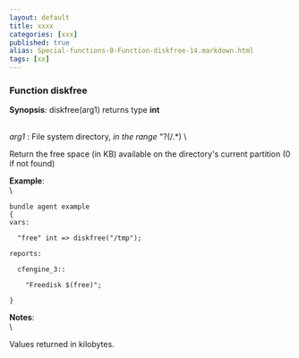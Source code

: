 ```yaml
---
layout: default
title: xxxx
categories: [xxx]
published: true
alias: Special-functions-0-Function-diskfree-14.markdown.html
tags: [xx]
---
```


### Function diskfree

**Synopsis**: diskfree(arg1) returns type **int**

\
 *arg1* : File system directory, *in the range* "?(/.\*) \

Return the free space (in KB) available on the directory's current
partition (0 if not found)

**Example**:\
 \

    bundle agent example
    {     
    vars:

      "free" int => diskfree("/tmp"); 

    reports:

      cfengine_3::

        "Freedisk $(free)";

    }

**Notes**:\
 \

Values returned in kilobytes.
